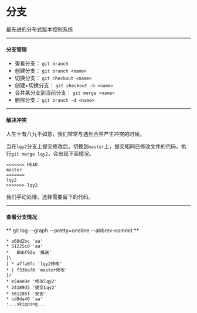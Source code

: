 # 分支

最先进的分布式版本控制系统

<hr/>

#### 分支管理

* 查看分支： `git branch`
* 创建分支： `git branch <name>`
* 切换分支： `git checkout <name>`
* 创建+切换分支： `git checkout -b <name>`
* 合并某分支到当前分支： `git merge <name>`
* 删除分支： `git branch -d <name>`

<hr/>

#### 解决冲突

人生十有八九不如意，我们常常与遇到合并产生冲突的时候。

当在`lqy2`分支上提交修改后，切换到`master`上，提交相同已修改文件的代码。执行`git merge lqy2`，会出现下面情况。

```
<<<<<<< HEAD
master
=======
lqy2
>>>>>>> lqy2
```

我们手动处理，选择需要留下的代码。

<hr/>

#### 查看分支情况

** git log --graph --pretty=oneline --abbrev-commit **

```
* a68d2bc 'aa'
* 51225c0 'aa'
*   8bbf92a '推送'
|\
| * a7fa0fc 'lqy2修改'
* | f33ba70 'master修改'
|/
* e5a4e9e '修改lqy2'
* 24189d5 '提交Lqy2'
* 561285f '安安'
* cd8da40 'aa'
:...skipping...
```





